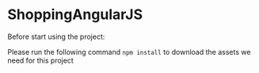 # ShoppingAngularJS

Before start using the project:

Please run the following command `npm install` to download the assets we need for this project